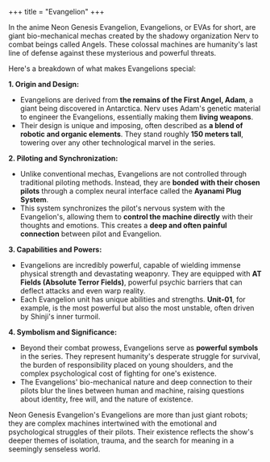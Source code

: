 +++
title = "Evangelion"
+++

In the anime Neon Genesis Evangelion, Evangelions, or EVAs for short, are giant bio-mechanical mechas created by the shadowy organization Nerv to combat beings called Angels. These colossal machines are humanity's last line of defense against these mysterious and powerful threats.

Here's a breakdown of what makes Evangelions special:

**1. Origin and Design:**

* Evangelions are derived from **the remains of the First Angel, Adam**, a giant being discovered in Antarctica. Nerv uses Adam's genetic material to engineer the Evangelions, essentially making them **living weapons**.
* Their design is unique and imposing, often described as **a blend of robotic and organic elements**. They stand roughly **150 meters tall**, towering over any other technological marvel in the series.

**2. Piloting and Synchronization:**

* Unlike conventional mechas, Evangelions are not controlled through traditional piloting methods. Instead, they are **bonded with their chosen pilots** through a complex neural interface called the **Ayanami Plug System**.
* This system synchronizes the pilot's nervous system with the Evangelion's, allowing them to **control the machine directly** with their thoughts and emotions. This creates a **deep and often painful connection** between pilot and Evangelion.

**3. Capabilities and Powers:**

* Evangelions are incredibly powerful, capable of wielding immense physical strength and devastating weaponry. They are equipped with **AT Fields (Absolute Terror Fields)**, powerful psychic barriers that can deflect attacks and even warp reality.
* Each Evangelion unit has unique abilities and strengths. **Unit-01**, for example, is the most powerful but also the most unstable, often driven by Shinji's inner turmoil.

**4. Symbolism and Significance:**

* Beyond their combat prowess, Evangelions serve as **powerful symbols** in the series. They represent humanity's desperate struggle for survival, the burden of responsibility placed on young shoulders, and the complex psychological cost of fighting for one's existence.
* The Evangelions' bio-mechanical nature and deep connection to their pilots blur the lines between human and machine, raising questions about identity, free will, and the nature of existence.

Neon Genesis Evangelion's Evangelions are more than just giant robots; they are complex machines intertwined with the emotional and psychological struggles of their pilots. Their existence reflects the show's deeper themes of isolation, trauma, and the search for meaning in a seemingly senseless world.
